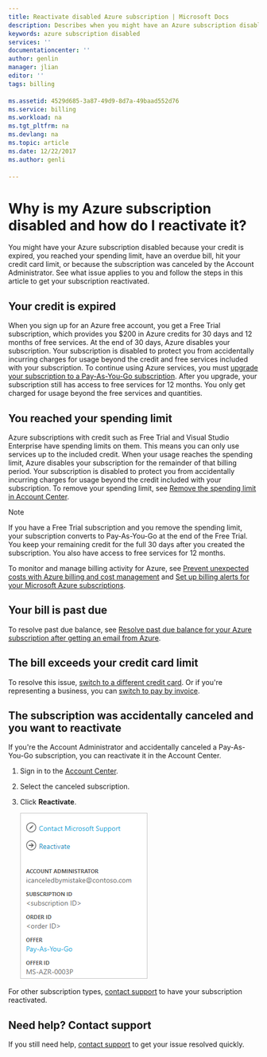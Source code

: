 ```yaml
---
title: Reactivate disabled Azure subscription | Microsoft Docs
description: Describes when you might have an Azure subscription disabled and how to reactivate it.
keywords: azure subscription disabled
services: ''
documentationcenter: ''
author: genlin
manager: jlian
editor: ''
tags: billing

ms.assetid: 4529d685-3a87-49d9-8d7a-49baad552d76
ms.service: billing
ms.workload: na
ms.tgt_pltfrm: na
ms.devlang: na
ms.topic: article
ms.date: 12/22/2017
ms.author: genli

---
```

# Why is my Azure subscription disabled and how do I reactivate it?

You might have your Azure subscription disabled because your credit is expired, you reached your spending limit, have an overdue bill, hit your credit card limit, or because the subscription was canceled by the Account Administrator. See what issue applies to you and follow the steps in this article to get your subscription reactivated.

## Your credit is expired

When you sign up for an Azure free account, you get a Free Trial subscription, which provides you $200 in Azure credits for 30 days and 12 months of free services. At the end of 30 days, Azure disables your subscription. Your subscription is disabled to protect you from accidentally incurring charges for usage beyond the credit and free services included with your subscription. To continue using Azure services, you must [upgrade your subscription to a Pay-As-You-Go subscription](billing-upgrade-azure-subscription.md). After you upgrade, your subscription still has access to free services for 12 months. You only get charged for usage beyond the free services and quantities.

## You reached your spending limit

Azure subscriptions with credit such as Free Trial and Visual Studio Enterprise have spending limits on them. This means you can only use services up to the included credit. When your usage reaches the spending limit, Azure disables your subscription for the remainder of that billing period. Your subscription is disabled to protect you from accidentally incurring charges for usage beyond the credit included with your subscription. To remove your spending limit, see [Remove the spending limit in Account Center](billing-spending-limit.md#remove).

> [!NOTE] 
> If you have a Free Trial subscription and you remove the spending limit, your subscription converts to Pay-As-You-Go at the end of the Free Trial. You keep your remaining credit for the full 30 days after you created the subscription. You also have access to free services for 12 months.

To monitor and manage billing activity for Azure, see [Prevent unexpected costs with Azure billing and cost management](billing-getting-started.md) and [Set up billing alerts for your Microsoft Azure subscriptions](billing-set-up-alerts.md).


## Your bill is past due

To resolve past due balance, see [Resolve past due balance for your Azure subscription after getting an email from Azure](billing-azure-subscription-past-due-balance.md).

## The bill exceeds your credit card limit

To resolve this issue, [switch to a different credit card](billing-how-to-change-credit-card.md). Or if you're representing a business, you can [switch to pay by invoice](billing-how-to-pay-by-invoice.md).

## The subscription was accidentally canceled and you want to reactivate

If you're the Account Administrator and accidentally canceled a Pay-As-You-Go subscription, you can reactivate it in the Account Center.

1. Sign in to the [Account Center](https://account.windowsazure.com/Subscriptions).
1. Select the canceled subscription.
1. Click **Reactivate**.

    ![Screenshot that shows reactivate links on the right pane](./media/billing-how-to-cancel-azure-subscription/reactivate-sub.png)

For other subscription types, [contact support](https://portal.azure.com/?#blade/Microsoft_Azure_Support/HelpAndSupportBlade) to have your subscription reactivated.

## Need help? Contact support

If you still need help, [contact support](https://portal.azure.com/?#blade/Microsoft_Azure_Support/HelpAndSupportBlade) to get your issue resolved quickly.
